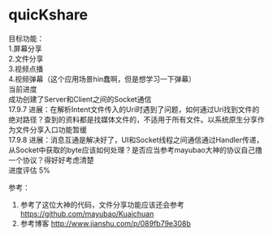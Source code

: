 # quicKshare
目标功能：<br/>
  1.屏幕分享<br/>
  2.文件分享<br/>
  3.视频点播<br/>
  4.视频弹幕（这个应用场景hin蠢啊，但是想学习一下弹幕）<br/>
当前进度<br/>
  成功创建了Server和Client之间的Socket通信<br/>
  17.9.7 进展：在解析Intent文件传入的Uri时遇到了问题，如何通过Uri找到文件的绝对路径？查到的资料都是找媒体文件的，不适用于所有文件。以系统原生分享作为文件分享入口功能暂缓</br>
  17.9.8 进展：消息互通是解决好了，UI和Socket线程之间通信通过Handler传递，从Socket中获取的byte应该如何处理？是否应当参考mayubao大神的协议自己撸一个协议？得好好考虑清楚</br>
  进度评估 5%<br/>

参考：<br/>
1. 参考了这位大神的代码，文件分享功能应该还会参考 https://github.com/mayubao/Kuaichuan<br/>
2. 参考博客 http://www.jianshu.com/p/089fb79e308b<br/>

